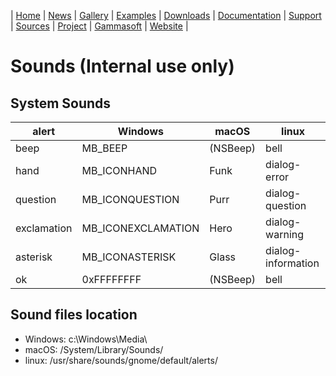 | [Home](home.md) | [News](news.md) | [Gallery](gallery.md) | [Examples](examples.md) | [Downloads](downloads.md) | [Documentation](documentation.md) | [Support](support.md) | [Sources](https://github.com/gammasoft71/xtd) | [Project](https://sourceforge.net/projects/xtdpro/) | [Gammasoft](gammasoft.md) | [Website](https://gammasoft71.github.io/xtd) |

# Sounds (**Internal use only**)

## System Sounds

| alert       | Windows            | macOS    | linux              |
|-------------|--------------------|----------|--------------------|
| beep        | MB_BEEP            | (NSBeep) | bell               |
| hand        | MB_ICONHAND        | Funk     | dialog-error       |
| question    | MB_ICONQUESTION    | Purr     | dialog-question    |
| exclamation | MB_ICONEXCLAMATION | Hero     | dialog-warning     |
| asterisk    | MB_ICONASTERISK    | Glass    | dialog-information |
| ok          | 0xFFFFFFFF         | (NSBeep) | bell               |

## Sound files location

* Windows: c:\\Windows\\Media\\
* macOS: /System/Library/Sounds/
* linux: /usr/share/sounds/gnome/default/alerts/
